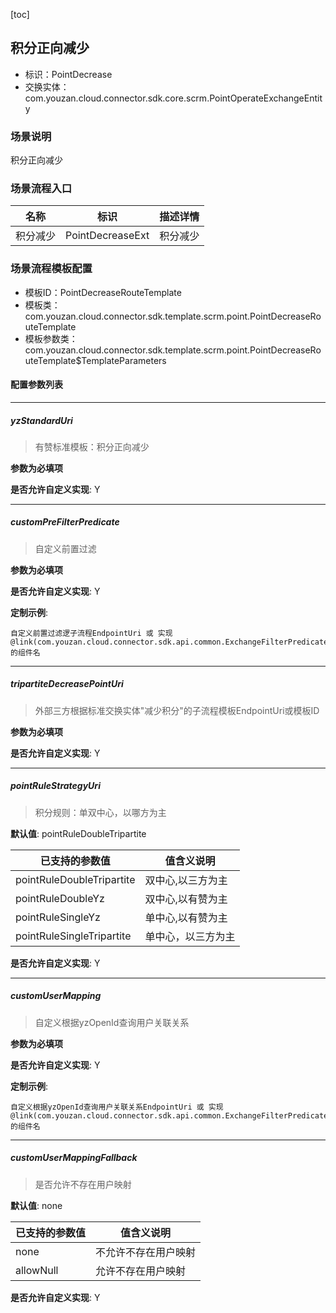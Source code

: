 [toc]

## 积分正向减少
- 标识：PointDecrease
- 交换实体：com.youzan.cloud.connector.sdk.core.scrm.PointOperateExchangeEntity
### 场景说明
积分正向减少
### 场景流程入口

名称 | 标识 | 描述详情
---|---|---
积分减少 | PointDecreaseExt | 积分减少

### 场景流程模板配置
- 模板ID：PointDecreaseRouteTemplate
- 模板类：com.youzan.cloud.connector.sdk.template.scrm.point.PointDecreaseRouteTemplate
- 模板参数类：com.youzan.cloud.connector.sdk.template.scrm.point.PointDecreaseRouteTemplate$TemplateParameters

#### 配置参数列表

---
##### yzStandardUri
> 有赞标准模板：积分正向减少

**参数为必填项**


**是否允许自定义实现**: Y

---
##### customPreFilterPredicate
> 自定义前置过滤

**参数为必填项**


**是否允许自定义实现**: Y


**定制示例**:
```
自定义前置过滤逻子流程EndpointUri 或 实现@link(com.youzan.cloud.connector.sdk.api.common.ExchangeFilterPredicate)的组件名
```
---
##### tripartiteDecreasePointUri
> 外部三方根据标准交换实体"减少积分"的子流程模板EndpointUri或模板ID

**参数为必填项**


**是否允许自定义实现**: Y

---
##### pointRuleStrategyUri
> 积分规则：单双中心，以哪方为主

**默认值**: pointRuleDoubleTripartite

已支持的参数值 | 值含义说明
---|---
pointRuleDoubleTripartite | 双中心,以三方为主
pointRuleDoubleYz | 双中心,以有赞为主
pointRuleSingleYz | 单中心,以有赞为主
pointRuleSingleTripartite | 单中心，以三方为主

**是否允许自定义实现**: Y

---
##### customUserMapping
> 自定义根据yzOpenId查询用户关联关系

**参数为必填项**


**是否允许自定义实现**: Y


**定制示例**:
```
自定义根据yzOpenId查询用户关联关系EndpointUri 或 实现@link(com.youzan.cloud.connector.sdk.api.common.ExchangeFilterPredicate)的组件名
```
---
##### customUserMappingFallback
> 是否允许不存在用户映射

**默认值**: none

已支持的参数值 | 值含义说明
---|---
none | 不允许不存在用户映射
allowNull | 允许不存在用户映射

**是否允许自定义实现**: Y



